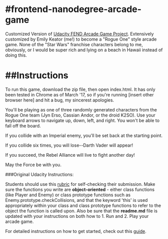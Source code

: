 #frontend-nanodegree-arcade-game
===============================

Customized Version of [Udacity FEND Arcade Game Project](https://review.udacity.com/#!/projects/2696458597/rubric).
Extensively customized by Emily Keator (me!) to become a "Rogue One" style arcade game. None of the "Star Wars" franchise
characters belong to me, obviously, or I would be super rich and lying on a beach in Hawaii instead of doing this.

##Instructions
===============================

To run this game, download the zip file, then open index.html. It has only been tested in Chrome as of March '17, so
if you're running [insert other browser here] and hit a bug, my sincerest apologies.

You'll be playing as one of three randomly generated characters from the Rogue One team (Jyn Erso, Cassian Andor, or
the droid K2SO). Use your keyboard arrows to navigate up, down, left, and right. You won't be able to fall off the board.

If you collide with an Imperial enemy, you'll be set back at the starting point.

If you collide six times, you will lose--Darth Vader will appear!

If you succeed, the Rebel Alliance will live to fight another day!

May the Force be with you.


###Original Udacity Instructions:

Students should use this [rubric](https://review.udacity.com/#!/projects/2696458597/rubric) for self-checking their submission. Make sure the functions you write are **object-oriented** - either class functions (like Player and Enemy) or class prototype functions such as Enemy.prototype.checkCollisions, and that the keyword 'this' is used appropriately within your class and class prototype functions to refer to the object the function is called upon. Also be sure that the **readme.md** file is updated with your instructions on both how to 1. Run and 2. Play your arcade game.

For detailed instructions on how to get started, check out this [guide](https://docs.google.com/document/d/1v01aScPjSWCCWQLIpFqvg3-vXLH2e8_SZQKC8jNO0Dc/pub?embedded=true).
